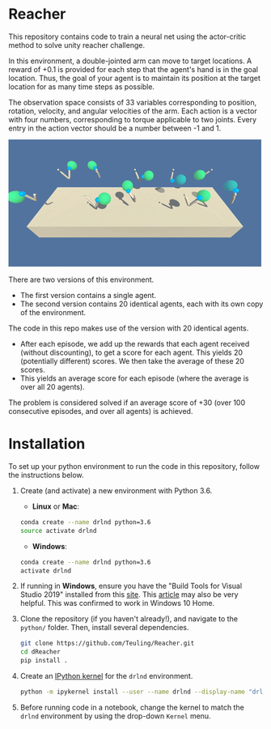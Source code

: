# Reacher

This repository contains code to train a neural net using the actor-critic method to solve unity reacher challenge.

In this environment, a double-jointed arm can move to target locations. A reward of +0.1 is provided for each step that the agent's hand is in the goal location. Thus, the goal of your agent is to maintain its position at the target location for as many time steps as possible.

The observation space consists of 33 variables corresponding to position, rotation, velocity, and angular velocities of the arm. Each action is a vector with four numbers, corresponding to torque applicable to two joints. Every entry in the action vector should be a number between -1 and 1.

![reacher](reacher.gif)

There are two versions of this environment.

* The first version contains a single agent.
* The second version contains 20 identical agents, each with its own copy of the environment.

The code in this repo makes use of the version with 20 identical agents.

* After each episode, we add up the rewards that each agent received (without discounting), to get a score for each agent. This yields 20 (potentially different) scores. We then take the average of these 20 scores.
* This yields an average score for each episode (where the average is over all 20 agents).

The problem is considered solved if an average score of +30 (over 100 consecutive episodes, and over all agents) is achieved.

# Installation

To set up your python environment to run the code in this repository, follow the instructions below.

1. Create (and activate) a new environment with Python 3.6.

	- __Linux__ or __Mac__: 
	```bash
	conda create --name drlnd python=3.6
	source activate drlnd
	```
	- __Windows__: 
	```bash
	conda create --name drlnd python=3.6 
	activate drlnd
	```	
2. If running in **Windows**, ensure you have the "Build Tools for Visual Studio 2019" installed from this [site](https://visualstudio.microsoft.com/downloads/).  This [article](https://towardsdatascience.com/how-to-install-openai-gym-in-a-windows-environment-338969e24d30) may also be very helpful.  This was confirmed to work in Windows 10 Home.  
	
3. Clone the repository (if you haven't already!), and navigate to the `python/` folder.  Then, install several dependencies.  
    ```bash
    git clone https://github.com/Teuling/Reacher.git
    cd dReacher
    pip install .
    ```

4. Create an [IPython kernel](http://ipython.readthedocs.io/en/stable/install/kernel_install.html) for the `drlnd` environment.    
    ```bash
    python -m ipykernel install --user --name drlnd --display-name "drlnd"
    ```

5. Before running code in a notebook, change the kernel to match the `drlnd` environment by using the drop-down `Kernel` menu.

 

